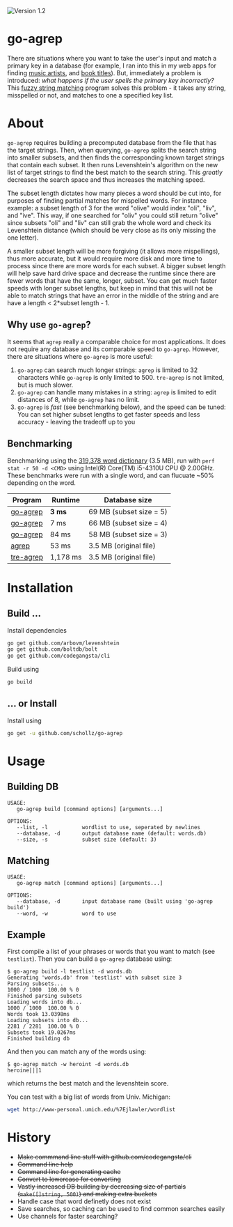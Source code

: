 ![Version 1.2](https://img.shields.io/badge/version-1.2-brightgreen.svg?version=flat-square)

# go-agrep

<!-- ![Big Fuzz Mascot](http://ecx.images-amazon.com/images/I/417W-2NwzpL._SX355_.jpg)
 -->

There are situations where you want to take the user's input and match a primary key in a database (for example, I ran into this in my web apps for finding [music artists](http://www.musicsuggestions.ninja/), and [book titles](http://booksuggestions.ninja/)). But, immediately a problem is introduced: _what happens if the user spells the primary key incorrectly?_ This [fuzzy string matching](https://en.wikipedia.org/wiki/Approximate_string_matching) program solves this problem - it takes any string, misspelled or not, and matches to one a specified key list.

# About

`go-agrep` requires building a precomputed database from the file that has the target strings. Then, when querying, `go-agrep` splits the search string into smaller subsets, and then finds the corresponding known target strings that contain each subset. It then runs Levenshtein's algorithm on the new list of target strings to find the best match to the search string. This _greatly_ decreases the search space and thus increases the matching speed.

The subset length dictates how many pieces a word should be cut into, for purposes of finding partial matches for mispelled words. For instance example: a subset length of 3 for the word "olive" would index "oli", "liv", and "ive". This way, if one searched for "oliv" you could still return "olive" since subsets "oli" and "liv" can still grab the whole word and check its Levenshtein distance (which should be very close as its only missing the one letter).

A smaller subset length will be more forgiving (it allows more mispellings), thus more accurate, but it would require more disk and more time to process since there are more words for each subset. A bigger subset length will help save hard drive space and decrease the runtime since there are fewer words that have the same, longer, subset. You can get much faster speeds with longer subset lengths, but keep in mind that this will not be able to match strings that have an error in the middle of the string and are have a length < 2*subset length - 1.

## Why use `go-agrep`?
It seems that `agrep` really a comparable choice for most applications. It does not require any database and its comparable speed to `go-agrep`. However, there are situations where `go-agrep` is more useful:

1. `go-agrep` can search much longer strings: `agrep` is limited to 32 characters while `go-agrep` is only limited to 500. `tre-agrep` is not limited, but is much slower.
2. `go-agrep` can handle many mistakes in a string: `agrep` is limited to edit distances of 8, while `go-agrep` has no limit.
3. `go-agrep` is *fast* (see benchmarking below), and the speed can be tuned: You can set higher subset lengths to get faster speeds and less accuracy - leaving the tradeoff up to you

## Benchmarking
Benchmarking using the [319,378 word dictionary](http://www.md5this.com/tools/wordlists.html) (3.5 MB), run with `perf stat -r 50 -d <CMD>` using Intel(R) Core(TM) i5-4310U CPU @ 2.00GHz. These benchmarks were run with a single word, and can flucuate ~50% depending on the word.

Program                                             | Runtime  | Database size
--------------------------------------------------- | -------- | -----------------------
[go-agrep](https://github.com/schollz/go-agrep/tree/master) | **3 ms**     | 69 MB (subset size = 5)
[go-agrep](https://github.com/schollz/go-agrep/tree/master) | 7 ms     | 66 MB (subset size = 4)
[go-agrep](https://github.com/schollz/go-agrep/tree/master) | 84 ms    | 58 MB (subset size = 3)
[agrep](https://github.com/Wikinaut/agrep)          | 53 ms    | 3.5 MB (original file)
[tre-agrep](http://laurikari.net/tre/download/)     | 1,178 ms | 3.5 MB (original file)



# Installation

## Build ...
Install dependencies

```bash
go get github.com/arbovm/levenshtein
go get github.com/boltdb/bolt
go get github.com/codegangsta/cli
```

Build using

```bash
go build
```

## ... or Install
Install using

```bash
go get -u github.com/schollz/go-agrep
```

# Usage

## Building DB

```
USAGE:
   go-agrep build [command options] [arguments...]

OPTIONS:
   --list, -l           wordlist to use, seperated by newlines
   --database, -d       output database name (default: words.db)
   --size, -s           subset size (default: 3)
```

## Matching

```
USAGE:
   go-agrep match [command options] [arguments...]

OPTIONS:
   --database, -d       input database name (built using 'go-agrep build')
   --word, -w           word to use
```

## Example
First compile a list of your phrases or words that you want to match (see `testlist`). Then you can build a `go-agrep` database using:

```
$ go-agrep build -l testlist -d words.db
Generating 'words.db' from 'testlist' with subset size 3
Parsing subsets...
1000 / 1000  100.00 % 0
Finished parsing subsets
Loading words into db...
1000 / 1000  100.00 % 0
Words took 13.0398ms
Loading subsets into db...
2281 / 2281  100.00 % 0
Subsets took 19.0267ms
Finished building db
```

And then you can match any of the words using:

```
$ go-agrep match -w heroint -d words.db
heroine|||1
```

which returns the best match and the levenshtein score.

You can test with a big list of words from Univ. Michigan:

```bash
wget http://www-personal.umich.edu/%7Ejlawler/wordlist
```

# History
- ~~Make commmand line stuff with github.com/codegangsta/cli~~
- ~~Command line help~~
- ~~Command line for generating cache~~
- ~~Convert to lowercase for converting~~
- ~~Vastly increased DB building by decreasing size of partials (`make([]string, 500)`) and making extra buckets~~
- Handle case that word definetly does not exist
- Save searches, so caching can be used to find common searches easily
- Use channels for faster searching?


